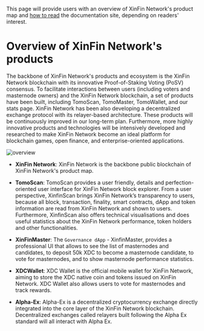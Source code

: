 ﻿This page will provide users with an overview of XinFin Network's product map and 
[how to read](/get-started/how_to_read/) the documentation site, depending on readers' interest.

# Overview of XinFin Network's products

The backbone of XinFin Network's products and ecosystem is the XinFin Network blockchain 
with its innovative Proof-of-Staking Voting (PoSV) consensus.
To facilitate interactions between users (including voters and masternode owners) 
and the XinFin Network blockchain, 
a set of products have been built, including TomoScan, TomoMaster, TomoWallet, 
and our stats page.
XinFin Network has been also developing a decentralized exchange protocol with 
its relayer-based architecture.
These products will be continuously improved in our long-term plan.
Furthermore, more highly innovative products and technologies will be intensively
developed and researched to make XinFin Network become an ideal platform for blockchain 
games, open finance, and enterprise-oriented applications.   

![overview](/assets/overview.png)

* **XinFin Network**: XinFin Network is the backbone public blockchain of XinFin Network's product map.

* **TomoScan**: TomoScan provides a user friendly, 
details and perfection-oriented user interface for XinFin Network block explorer. 
From a user perspective, XinfinScan brings XinFin Network’s transparency to users, 
because all block, transaction, finality, smart contracts, 
dApp and token information are read from XinFin Network and shown to users. 
Furthermore, XinfinScan also offers technical visualisations and does 
useful statistics about the XinFin Network performance, token holders and 
other functionalities.

* **XinFinMaster**: The `Governance dApp` - XinfinMaster, provides a professional 
UI that allows to see the list of masternodes and candidates, 
to deposit 50k XDC to become a masternode candidate, to vote for masternodes, 
and to show masternode performance statistics.

* **XDCWallet**: XDC Wallet is the official mobile wallet for XinFin Network, 
aiming to store the XDC native coin and tokens issued on XinFin Network. 
XDC Wallet also allows users to vote for masternodes and track rewards.

* **Alpha-Ex**: Alpha-Ex is a decentralized cryptocurrency exchange directly 
integrated into the core layer of the XinFin Network blockchain. 
Decentralized exchanges called relayers built following the Alpha Ex
standard will all interact with Alpha Ex.
